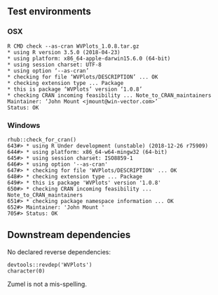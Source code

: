 
## Test environments


### OSX

    R CMD check --as-cran WVPlots_1.0.8.tar.gz 
    * using R version 3.5.0 (2018-04-23)
    * using platform: x86_64-apple-darwin15.6.0 (64-bit)
    * using session charset: UTF-8
    * using option ‘--as-cran’
    * checking for file ‘WVPlots/DESCRIPTION’ ... OK
    * checking extension type ... Package
    * this is package ‘WVPlots’ version ‘1.0.8’
    * checking CRAN incoming feasibility ... Note_to_CRAN_maintainers
    Maintainer: ‘John Mount <jmount@win-vector.com>’
    Status: OK
 
### Windows

    rhub::check_for_cran()
    643#> * using R Under development (unstable) (2018-12-26 r75909)
    644#> * using platform: x86_64-w64-mingw32 (64-bit)
    645#> * using session charset: ISO8859-1
    646#> * using option '--as-cran'
    647#> * checking for file 'WVPlots/DESCRIPTION' ... OK
    648#> * checking extension type ... Package
    649#> * this is package 'WVPlots' version '1.0.8'
    650#> * checking CRAN incoming feasibility ... Note_to_CRAN_maintainers
    651#> * checking package namespace information ... OK
    652#> Maintainer: 'John Mount '
    705#> Status: OK


## Downstream dependencies

  No declared reverse dependencies:

    devtools::revdep('WVPlots')
    character(0)

Zumel is not a mis-spelling.
